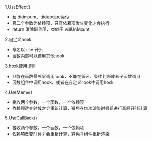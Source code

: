 1.UseEffect() 

- 和 didmount、didupdate类似
- 第二个参数为依赖项，只有依赖项发生变化才会执行
- return 清除副作用，类似于 willUnMount



2.自定义hook

- 命名以 use 开头 
- 函数内部可以调用其他hook



3.hook使用规则

- 只能在函数最外层调用hook，不能在循环、条件判断或者子函数调用
- 函数组件中调用hook、或者在自定义hook中调用hook



4.UseMemo()

- 接收两个参数，一个函数，一个依赖项
- 依赖项改变时候才会重新计算，避免在每次渲染时候都进行高额开销计算



5.UseCallBack()

- 接收两个参数，一个函数，一个依赖项
- 依赖项改变时候才会重新计算，避免子组件重新渲染